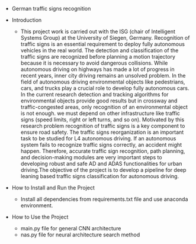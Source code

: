 * German traffic signs recognition

* Introduction
   * This project work is carried out with the ISG (chair of Intelligent Systems Group) at the University of Siegen, Germany. Recognition of traffic signs is an essential requirement to deploy fully autonomous vehicles in the real world. The detection and classification of the traffic signs are recognized before planning a motion trajectory because it is necessary to avoid dangerous collisions.  While autonomous driving on highways has made a lot of progress in recent years, inner city driving remains an unsolved problem. In the field of autonomous driving environmental objects like pedestrians, cars, and trucks play a crucial role to develop fully autonomous cars. In the current research detection and tracking algorithms for environmental objects provide good results but in crossway and traffic-congested areas, only recognition of an environmental object is not enough. we must depend on other infrastructure like traffic signs (speed limits, right or left turns, and so on). Motivated by this research problem recognition of traffic signs is a key component to ensure road safety. The traffic signs reorganization is an important task to be studied for L4 autonomous driving. If an autonomous system fails to recognize traffic signs correctly, an accident might happen. Therefore, accurate traffic sign recognition, path planning, and decision-making modules are very important steps to developing robust and safe AD and ADAS functionalities for urban driving.The objective of the project is to develop a pipeline for deep leaning based traffic signs classification for autonomous driving.


* How to Install and Run the Project
  * Install all dependencies from requirements.txt file and use anaconda environment.
  
* How to Use the Project
  *  main.py file for general CNN architecture
  *  nas.py file for neural architecture search method
